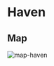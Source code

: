 # Haven

## Map

![map-haven](https://valorantmaps.files.wordpress.com/2021/07/haven-annotated-with-callouts.png)
